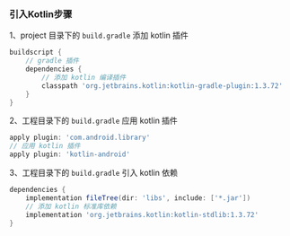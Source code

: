 ### 引入Kotlin步骤



1、project 目录下的 `build.gradle` 添加 kotlin 插件

```groovy
buildscript {
    // gradle 插件
    dependencies {
        // 添加 kotlin 编译插件
        classpath 'org.jetbrains.kotlin:kotlin-gradle-plugin:1.3.72'
    }
}
```

2、工程目录下的 `build.gradle` 应用 kotlin 插件

```groovy
apply plugin: 'com.android.library'
// 应用 kotlin 插件
apply plugin: 'kotlin-android'
```

3、工程目录下的 `build.gradle` 引入 kotlin 依赖

```groovy
dependencies {
    implementation fileTree(dir: 'libs', include: ['*.jar'])
    // 添加 kotlin 标准库依赖
    implementation 'org.jetbrains.kotlin:kotlin-stdlib:1.3.72'
}
```

